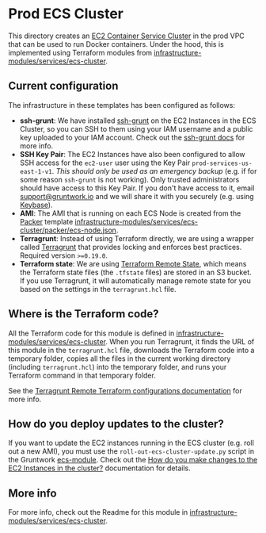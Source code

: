 # Prod ECS Cluster

This directory creates an [EC2 Container Service
Cluster](http://docs.aws.amazon.com/AmazonECS/latest/developerguide/ECS_clusters.html) in the prod VPC that
can be used to run Docker containers. Under the hood, this is implemented using Terraform modules from
[infrastructure-modules/services/ecs-cluster](https://github.com/alliedworld/infrastructure-modules/tree/master/services/ecs-cluster).




## Current configuration

The infrastructure in these templates has been configured as follows:

* **ssh-grunt**: We have installed [ssh-grunt](https://github.com/gruntwork-io/module-security/tree/master/modules/ssh-grunt)
  on the EC2 Instances in the ECS Cluster, so you can SSH to them using your IAM username and a public key uploaded to
  your IAM  account. Check out the [ssh-grunt docs](https://github.com/gruntwork-io/module-security/tree/master/modules/ssh-grunt)
  for more info.
* **SSH Key Pair**: The EC2 Instances have also been configured to allow SSH access for the `ec2-user` user using the
  Key Pair `prod-services-us-east-1-v1`. *This should only be used as an emergency backup* (e.g. if for some reason `ssh-grunt`
  is not working). Only trusted administrators should have access to this Key Pair. If you don't have access to it,
  email support@gruntwork.io and we will share it with you securely (e.g. using [Keybase](http://keybase.io/)).
* **AMI**: The AMI that is running on each ECS Node is created from the [Packer](https://www.packer.io/) template
  [infrastructure-modules/services/ecs-cluster/packer/ecs-node.json](https://github.com/alliedworld/infrastructure-modules/tree/master/services/ecs-cluster/packer/ecs-node.json).
* **Terragrunt**: Instead of using Terraform directly, we are using a wrapper called
  [Terragrunt](https://github.com/gruntwork-io/terragrunt) that provides locking and enforces best practices. Required
  version `>=0.19.0`.
* **Terraform state**: We are using [Terraform Remote State](https://www.terraform.io/docs/state/remote/), which
  means the Terraform state files (the `.tfstate` files) are stored in an S3 bucket. If you use Terragrunt, it will
  automatically manage remote state for you based on the settings in the `terragrunt.hcl` file.




## Where is the Terraform code?

All the Terraform code for this module is defined in [infrastructure-modules/services/ecs-cluster](https://github.com/alliedworld/infrastructure-modules/tree/master/services/ecs-cluster).
When you run Terragrunt, it finds the URL of this module in the `terragrunt.hcl` file, downloads the Terraform code into
a temporary folder, copies all the files in the current working directory (including `terragrunt.hcl`) into the
temporary folder, and runs your Terraform command in that temporary folder.

See the [Terragrunt Remote Terraform configurations
documentation](https://github.com/gruntwork-io/terragrunt#remote-terraform-configurations) for more info.




## How do you deploy updates to the cluster?

If you want to update the EC2 instances running in the ECS cluster (e.g. roll out a new AMI), you must use the
`roll-out-ecs-cluster-update.py` script in the Gruntwork
[ecs-module](https://github.com/gruntwork-io/module-ecs/tree/master/modules/ecs-cluster). Check out the
[How do you make changes to the EC2 Instances in the
cluster?](https://github.com/gruntwork-io/module-ecs/tree/master/modules/ecs-cluster#how-do-you-make-changes-to-the-ec2-instances-in-the-cluster)
documentation for details.





## More info

For more info, check out the Readme for this module in [infrastructure-modules/services/ecs-cluster](https://github.com/alliedworld/infrastructure-modules/tree/master/services/ecs-cluster).
